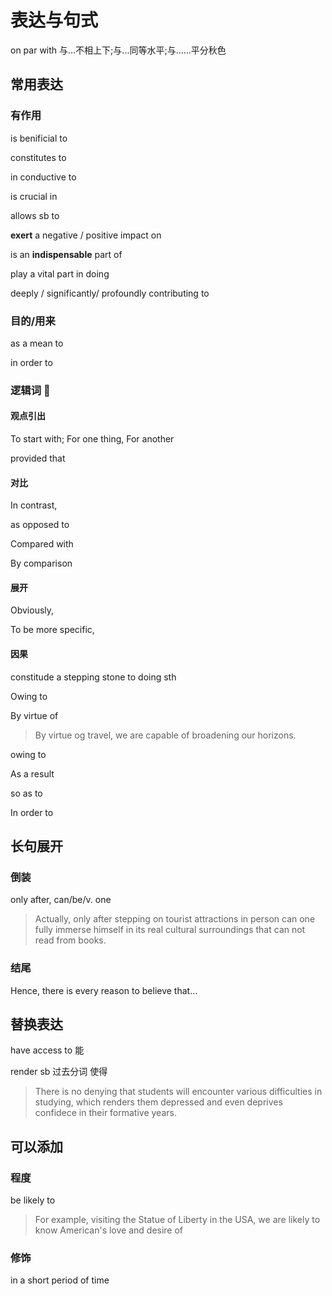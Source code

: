 # 表达与句式

on par with 与…不相上下;与...同等水平;与……平分秋色

## 常用表达

### 有作用

is benificial to

constitutes to

in conductive to

is crucial in

allows sb to

**exert** a negative / positive impact on

is an **indispensable** part of

play a vital part in doing

deeply / significantly/ profoundly contributing to

### 目的/用来

as a mean to

in order to

### 逻辑词 🌟

#### 观点引出

To start with; For one thing, For another

provided that

#### 对比

In contrast,

as opposed to

Compared with

By comparison

#### 展开

Obviously,

To be more specific,

#### 因果

constitude a stepping stone to doing sth

Owing to

By virtue of

> By virtue og travel, we are capable of broadening our horizons.

owing to

As a result

so as to

In order to

## 长句展开

### 倒装

only after, can/be/v. one

> Actually, only after stepping on tourist attractions in person can one fully immerse himself in its real cultural surroundings that can not read from books.

### 结尾

Hence, there is every reason to believe that...

## 替换表达

have access to 能

render sb 过去分词 使得

> There is no denying that students will encounter various difficulties in studying, which renders them depressed and even deprives confidece in their formative years.

## 可以添加

### 程度

be likely to

> For example, visiting the Statue of Liberty in the USA, we are likely to know American's love and desire of

### 修饰

in a short period of time
